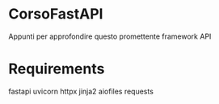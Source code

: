 # CorsoFastAPI

Appunti per approfondire questo promettente framework API

# Requirements

fastapi
uvicorn
httpx
jinja2
aiofiles
requests